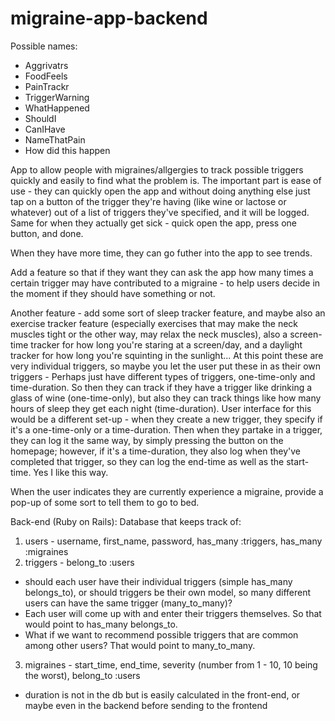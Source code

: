 # migraine-app-backend

Possible names:
- Aggrivatrs
- FoodFeels
- PainTrackr
- TriggerWarning
- WhatHappened
- ShouldI
- CanIHave
- NameThatPain
- How did this happen

App to allow people with migraines/allgergies to track possible triggers quickly and easily to find what the problem is. The important part is ease of use - they can quickly open the app and without doing anything else just tap on a button of the trigger they're having (like wine or lactose or whatever) out of a list of triggers they've specified, and it will be logged. Same for when they actually get sick - quick open the app, press one button, and done.

When they have more time, they can go futher into the app to see trends.

Add a feature so that if they want they can ask the app how many times a certain trigger may have contributed to a migraine - to help users decide in the moment if they should have something or not.

Another feature - add some sort of sleep tracker feature, and maybe also an exercise tracker feature (especially exercises that may make the neck muscles tight or the other way, may relax the neck muscles), also a screen-time tracker for how long you're staring at a screen/day, and a daylight tracker for how long you're squinting in the sunlight...
At this point these are very individual triggers, so maybe you let the user put these in as their own triggers -
Perhaps just have different types of triggers, one-time-only and time-duration. So then they can track if they have a trigger like drinking a glass of wine (one-time-only), but also they can track things like how many hours of sleep they get each night (time-duration).
User interface for this would be a different set-up - when they create a new trigger, they specify if it's a one-time-only or a time-duration. Then when they partake in a trigger, they can log it the same way, by simply pressing the button on the homepage; however, if it's a time-duration, they also log when they've completed that trigger, so they can log the end-time as well as the start-time. Yes I like this way.

When the user indicates they are currently experience a migraine, provide a pop-up of some sort to tell them to go to bed.


Back-end (Ruby on Rails):
Database that keeps track of:
1. users - username, first_name, password, has_many :triggers, has_many :migraines
2. triggers - belong_to :users
  - should each user have their individual triggers (simple has_many belongs_to), or should triggers be their own model, so many different users can have the same trigger (many_to_many)?
  - Each user will come up with and enter their triggers themselves. So that would point to has_many belongs_to.
  - What if we want to recommend possible triggers that are common among other users? That would point to many_to_many.
3. migraines - start_time, end_time, severity (number from 1 - 10, 10 being the worst), belong_to :users
  - duration is not in the db but is easily calculated in the front-end, or maybe even in the backend before sending to the frontend
